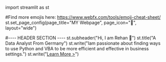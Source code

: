 import streamlit as st

#Find more emojis here: https://www.webfx.com/tools/emoji-cheat-sheet/
st.set_page_config(page_title="MY Webpage", page_icon=":tada:", layout="wide")

#---- HEADER SECTION ----
st.subheader("Hi, I am Rehan :wave:")
st.title("A Data Analyst From Germany")
st.write("Iam passionate about finding ways to use Python and VBA to be more efficient and effective in business settings.")
st.write("[Learn More >](https://pythonandvba.com)")
